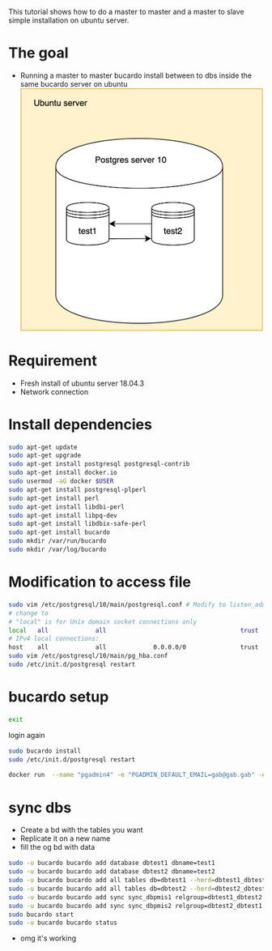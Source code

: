 This tutorial shows how to do a master to master and a master to slave simple installation on ubuntu server.

# The goal
- Running a master to master bucardo install between to dbs inside the same bucardo server on ubuntu
![](https://github.com/Gabriel-Desharnais/bucardoTutorials/blob/master/Untitled%20Diagram.png)
# Requirement
- Fresh install of ubuntu server 18.04.3
- Network connection

# Install dependencies
``` bash
sudo apt-get update
sudo apt-get upgrade
sudo apt-get install postgresql postgresql-contrib
sudo apt-get install docker.io
sudo usermod -aG docker $USER
sudo apt-get install postgresql-plperl
sudo apt-get install perl
sudo apt-get install libdbi-perl
sudo apt-get install libpq-dev
sudo apt-get install libdbix-safe-perl
sudo apt-get install bucardo
sudo mkdir /var/run/bucardo
sudo mkdir /var/log/bucardo
```

# Modification to access file

``` bash
sudo vim /etc/postgresql/10/main/postgresql.conf # Modify to listen_addresses = '*'
# change to
# "local" is for Unix domain socket connections only
local   all             all                                     trust
# IPv4 local connections:
host    all             all             0.0.0.0/0               trust
sudo vim /etc/postgresql/10/main/pg_hba.conf
sudo /etc/init.d/postgresql restart
```
# bucardo setup

``` bash
exit
```

login again

``` bash
sudo bucardo install
sudo /etc/init.d/postgresql restart
```


``` bash
docker run  --name "pgadmin4" -e "PGADMIN_DEFAULT_EMAIL=gab@gab.gab" -e "PGADMIN_DEFAULT_PASSWORD=gab" -p 5050:80 -d dpage/pgadmin4
```

# sync dbs
- Create a bd with the tables you want
- Replicate it on a new name
- fill the og bd with data

``` bash
sudo -u bucardo bucardo add database dbtest1 dbname=test1
sudo -u bucardo bucardo add database dbtest2 dbname=test2
sudo -u bucardo bucardo add all tables db=dbtest1 --herd=dbtest1_dbtest2
sudo -u bucardo bucardo add all tables db=dbtest2 --herd=dbtest2_dbtest1
sudo -u bucardo bucardo add sync sync_dbpmis1 relgroup=dbtest1_dbtest2 dbs=dbtest1,dbtest2 onetimecopy=2
sudo -u bucardo bucardo add sync sync_dbpmis2 relgroup=dbtest2_dbtest1 dbs=dbtest2,dbtest1
sudo bucardo start
sudo -u bucardo bucardo status
```

- omg it's working
